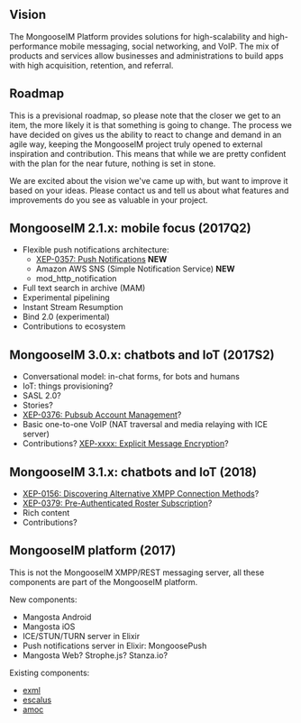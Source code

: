 ## Vision

The MongooseIM Platform provides solutions for high-scalability and high-performance mobile messaging, social networking, and VoIP. 
The mix of products and services allow businesses and administrations to build apps with high acquisition, retention, and referral.

## Roadmap

This is a previsional roadmap, so please note that the closer we get to an item, the more likely it is that something is going to change. 
The process we have decided on gives us the ability to react to change and demand in an agile way, keeping the MongooseIM project truly opened to external inspiration and contribution.
This means that while we are pretty confident with the plan for the near future, nothing is set in stone. 

We are excited about the vision we've came up with, but want to improve it based on your ideas.
Please contact us and tell us about what features and improvements do you see as valuable in your project.

## MongooseIM 2.1.x: mobile focus (2017Q2)

* Flexible push notifications architecture:
    * [XEP-0357: Push Notifications](https://xmpp.org/extensions/xep-0357.html) **NEW**
    * Amazon AWS SNS (Simple Notification Service) **NEW**
    * mod_http_notification
* Full text search in archive (MAM)
* Experimental pipelining
* Instant Stream Resumption
* Bind 2.0 (experimental)
* Contributions to ecosystem

## MongooseIM 3.0.x: chatbots and IoT (2017S2)

* Conversational model: in-chat forms, for bots and humans
* IoT: things provisioning?
* SASL 2.0?
* Stories?
* [XEP-0376: Pubsub Account Management](https://xmpp.org/extensions/xep-0376.html)?
* Basic one-to-one VoIP (NAT traversal and media relaying with ICE server)
* Contributions? [XEP-xxxx: Explicit Message Encryption](https://xmpp.org/extensions/inbox/eme.html)?

## MongooseIM 3.1.x: chatbots and IoT (2018)

* [XEP-0156: Discovering Alternative XMPP Connection Methods](http://xmpp.org/extensions/xep-0156.html)?
* [XEP-0379: Pre-Authenticated Roster Subscription](https://xmpp.org/extensions/xep-0379.html)?
* Rich content
* Contributions?

## MongooseIM platform (2017)

This is not the MongooseIM XMPP/REST messaging server, all these components are part of the MongooseIM platform.

New components:
* Mangosta Android
* Mangosta iOS
* ICE/STUN/TURN server in Elixir
* Push notifications server in Elixir: MongoosePush
* Mangosta Web? Strophe.js? Stanza.io?

Existing components:
* [exml](https://github.com/esl/exml)
* [escalus](https://github.com/esl/escalus)
* [amoc](https://github.com/esl/amoc)
